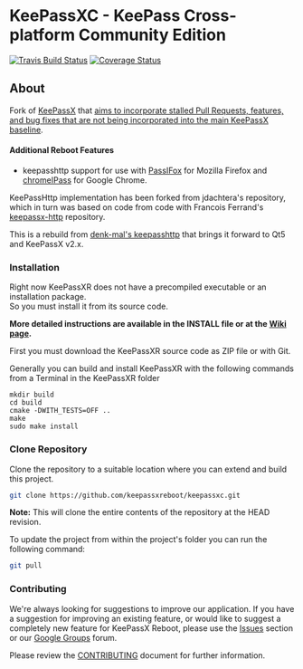 # KeePassXC - KeePass Cross-platform Community Edition

[![Travis Build Status](https://travis-ci.org/keepassxreboot/keepassxc.svg?branch=develop)](https://travis-ci.org/keepassxreboot/keepassxc)  [![Coverage Status](https://coveralls.io/repos/github/keepassxreboot/keepassxc/badge.svg)](https://coveralls.io/github/keepassxreboot/keepassxc)

## About

Fork of [KeePassX](https://www.keepassx.org/) that [aims to incorporate stalled Pull Requests, features, and bug fixes that are not being incorporated into the main KeePassX baseline](https://github.com/keepassxreboot/keepassx/issues/43).


#### Additional Reboot Features
 - keepasshttp support for use with [PassIFox](https://addons.mozilla.org/en-us/firefox/addon/passifox/) for Mozilla Firefox and [chromeIPass](https://chrome.google.com/webstore/detail/chromeipass/ompiailgknfdndiefoaoiligalphfdae) for Google Chrome.

KeePassHttp implementation has been forked from jdachtera's repository, which in turn was based on code from code with Francois Ferrand's [keepassx-http](https://gitorious.org/keepassx/keepassx-http/source/master) repository.

This is a rebuild from [denk-mal's keepasshttp](https://github.com/denk-mal/keepassx.git) that brings it forward to Qt5 and KeePassX v2.x.


### Installation

Right now KeePassXR does not have a precompiled executable or an installation package.<br/>
So you must install it from its source code.

**More detailed instructions are available in the INSTALL file or at the [Wiki page](https://github.com/keepassxreboot/keepassx/wiki/Install-Instruction-from-Source).**

First you must download the KeePassXR source code as ZIP file or with Git.

Generally you can build and install KeePassXR with the following commands from a Terminal in the KeePassXR folder
```
mkdir build
cd build
cmake -DWITH_TESTS=OFF ..
make
sudo make install
```


### Clone Repository

Clone the repository to a suitable location where you can extend and build this project.

```bash
git clone https://github.com/keepassxreboot/keepassxc.git
```

**Note:** This will clone the entire contents of the repository at the HEAD revision.

To update the project from within the project's folder you can run the following command:

```bash
git pull
```


### Contributing

We're always looking for suggestions to improve our application. If you have a suggestion for improving an existing feature,
or would like to suggest a completely new feature for KeePassX Reboot, please use the [Issues](https://github.com/keepassxreboot/keepassxc/issues) section or our [Google Groups](https://groups.google.com/forum/#!forum/keepassx-reboot) forum.

Please review the [CONTRIBUTING](.github/CONTRIBUTING.md) document for further information.
